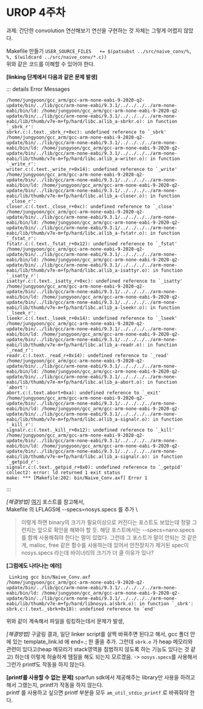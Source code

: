 # UROP 4주차

과제: 간단한 convolution 연산해보기
연산을 구현하는 것 자체는 그렇게 어렵지 않았다.


Makefile 만들기
`USER_SOURCE_FILES   += $(patsubst ../src/naive_conv/%, %, $(wildcard ../src/naive_conv/*.c))` \
위와 같은 코드를 이해할 수 있어야 한다.


__[linking 단계에서 다음과 같은 문제 발생]__

::: details Error Messages
```
/home/jungyoon/gcc_arm/gcc-arm-none-eabi-9-2020-q2-update/bin/../lib/gcc/arm-none-eabi/9.3.1/../../../../arm-none-eabi/bin/ld: /home/jungyoon/gcc_arm/gcc-arm-none-eabi-9-2020-q2-update/bin/../lib/gcc/arm-none-eabi/9.3.1/../../../../arm-none-eabi/lib/thumb/v7e-m+fp/hard/libc.a(lib_a-sbrkr.o): in function `_sbrk_r':
sbrkr.c:(.text._sbrk_r+0xc): undefined reference to `_sbrk'
/home/jungyoon/gcc_arm/gcc-arm-none-eabi-9-2020-q2-update/bin/../lib/gcc/arm-none-eabi/9.3.1/../../../../arm-none-eabi/bin/ld: /home/jungyoon/gcc_arm/gcc-arm-none-eabi-9-2020-q2-update/bin/../lib/gcc/arm-none-eabi/9.3.1/../../../../arm-none-eabi/lib/thumb/v7e-m+fp/hard/libc.a(lib_a-writer.o): in function `_write_r':
writer.c:(.text._write_r+0x14): undefined reference to `_write'
/home/jungyoon/gcc_arm/gcc-arm-none-eabi-9-2020-q2-update/bin/../lib/gcc/arm-none-eabi/9.3.1/../../../../arm-none-eabi/bin/ld: /home/jungyoon/gcc_arm/gcc-arm-none-eabi-9-2020-q2-update/bin/../lib/gcc/arm-none-eabi/9.3.1/../../../../arm-none-eabi/lib/thumb/v7e-m+fp/hard/libc.a(lib_a-closer.o): in function `_close_r':
closer.c:(.text._close_r+0xc): undefined reference to `_close'
/home/jungyoon/gcc_arm/gcc-arm-none-eabi-9-2020-q2-update/bin/../lib/gcc/arm-none-eabi/9.3.1/../../../../arm-none-eabi/bin/ld: /home/jungyoon/gcc_arm/gcc-arm-none-eabi-9-2020-q2-update/bin/../lib/gcc/arm-none-eabi/9.3.1/../../../../arm-none-eabi/lib/thumb/v7e-m+fp/hard/libc.a(lib_a-fstatr.o): in function `_fstat_r':
fstatr.c:(.text._fstat_r+0x12): undefined reference to `_fstat'
/home/jungyoon/gcc_arm/gcc-arm-none-eabi-9-2020-q2-update/bin/../lib/gcc/arm-none-eabi/9.3.1/../../../../arm-none-eabi/bin/ld: /home/jungyoon/gcc_arm/gcc-arm-none-eabi-9-2020-q2-update/bin/../lib/gcc/arm-none-eabi/9.3.1/../../../../arm-none-eabi/lib/thumb/v7e-m+fp/hard/libc.a(lib_a-isattyr.o): in function `_isatty_r':
isattyr.c:(.text._isatty_r+0xc): undefined reference to `_isatty'
/home/jungyoon/gcc_arm/gcc-arm-none-eabi-9-2020-q2-update/bin/../lib/gcc/arm-none-eabi/9.3.1/../../../../arm-none-eabi/bin/ld: /home/jungyoon/gcc_arm/gcc-arm-none-eabi-9-2020-q2-update/bin/../lib/gcc/arm-none-eabi/9.3.1/../../../../arm-none-eabi/lib/thumb/v7e-m+fp/hard/libc.a(lib_a-lseekr.o): in function `_lseek_r':
lseekr.c:(.text._lseek_r+0x14): undefined reference to `_lseek'
/home/jungyoon/gcc_arm/gcc-arm-none-eabi-9-2020-q2-update/bin/../lib/gcc/arm-none-eabi/9.3.1/../../../../arm-none-eabi/bin/ld: /home/jungyoon/gcc_arm/gcc-arm-none-eabi-9-2020-q2-update/bin/../lib/gcc/arm-none-eabi/9.3.1/../../../../arm-none-eabi/lib/thumb/v7e-m+fp/hard/libc.a(lib_a-readr.o): in function `_read_r':
readr.c:(.text._read_r+0x14): undefined reference to `_read'
/home/jungyoon/gcc_arm/gcc-arm-none-eabi-9-2020-q2-update/bin/../lib/gcc/arm-none-eabi/9.3.1/../../../../arm-none-eabi/bin/ld: /home/jungyoon/gcc_arm/gcc-arm-none-eabi-9-2020-q2-update/bin/../lib/gcc/arm-none-eabi/9.3.1/../../../../arm-none-eabi/lib/thumb/v7e-m+fp/hard/libc.a(lib_a-abort.o): in function `abort':
abort.c:(.text.abort+0xa): undefined reference to `_exit'
/home/jungyoon/gcc_arm/gcc-arm-none-eabi-9-2020-q2-update/bin/../lib/gcc/arm-none-eabi/9.3.1/../../../../arm-none-eabi/bin/ld: /home/jungyoon/gcc_arm/gcc-arm-none-eabi-9-2020-q2-update/bin/../lib/gcc/arm-none-eabi/9.3.1/../../../../arm-none-eabi/lib/thumb/v7e-m+fp/hard/libc.a(lib_a-signalr.o): in function `_kill_r':
signalr.c:(.text._kill_r+0x12): undefined reference to `_kill'
/home/jungyoon/gcc_arm/gcc-arm-none-eabi-9-2020-q2-update/bin/../lib/gcc/arm-none-eabi/9.3.1/../../../../arm-none-eabi/bin/ld: /home/jungyoon/gcc_arm/gcc-arm-none-eabi-9-2020-q2-update/bin/../lib/gcc/arm-none-eabi/9.3.1/../../../../arm-none-eabi/lib/thumb/v7e-m+fp/hard/libc.a(lib_a-signalr.o): in function `_getpid_r':
signalr.c:(.text._getpid_r+0x0): undefined reference to `_getpid'
collect2: error: ld returned 1 exit status
make: *** [Makefile:202: bin/Naive_Conv.axf] Error 1
```
:::

_[해결방법]_
[여기](https://stackoverflow.com/questions/19419782/exit-c-text0x18-undefined-reference-to-exit-when-using-arm-none-eabi-gcc) 포스트를 참고해서, \
Makefile 의 LFLAGS에 --specs=nosys.specs 를 추가 \
> 이렇게 하면 binary의 크기가 필요이상으로 커진다는 포스트도 보았는데 정말 그런지는 앞으로 확인을 해봐야 할 듯. 해당 포스트에서는 --specs=nano.specs 를 함께 사용해줘야 한다는 말이 있었다. 그런데 그 포스트가 말이 안되는 것 같은게, malloc, free 같은 함수를 사용하는데 있어서 안전장치가 제거된 spec이 nosys.specs 라는데 바이너리의 크기가 더 클 이유가 있나?


__[그럼에도 나타나는 에러]__
```
 Linking gcc bin/Naive_Conv.axf
/home/jungyoon/gcc_arm/gcc-arm-none-eabi-9-2020-q2-update/bin/../lib/gcc/arm-none-eabi/9.3.1/../../../../arm-none-eabi/bin/ld: /home/jungyoon/gcc_arm/gcc-arm-none-eabi-9-2020-q2-update/bin/../lib/gcc/arm-none-eabi/9.3.1/../../../../arm-none-eabi/lib/thumb/v7e-m+fp/hard/libnosys.a(sbrk.o): in function `_sbrk':
sbrk.c:(.text._sbrk+0x18): undefined reference to `end'
```
위와 같이 계속해서 파일을 링킹하는데서 문제가 발생,

_[해결방법]_
구글링 결과, 일단 linker script를 살짝 바꿔주면 된다고 해서, gcc 폴더 안에 있는 template_link.ld 에 end=.; 한 줄을 추가. 그런데 `sbrk.o` 가 heap 메모리와 관련이 있다고(heap 메모리가 stack영역을 침범하지 않도록 하는 기능도 있다는 것 같고) 하는데 이렇게 허술하게 땜질을 해도 되는지 모르겠음. -> `nosys.specs`를 사용해서 그런가 printf도 작동을 하지 않는다.

__[printf를 사용할 수 없는 문제]__
sparfun sdk에서 제공해주는 library만 사용을 하려고 해서 그랬는지, printf가 작동을 하지 않는다. \
printf 를 사용하고 싶으면 printf 부분을 모두 `am_util_stdio_printf` 로 바꿔줘야 한다.